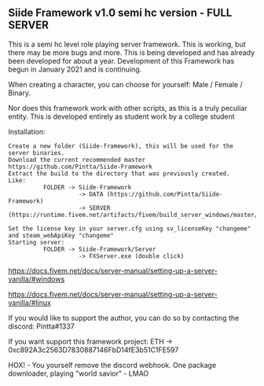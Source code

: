## Siide Framework v1.0 semi hc version - FULL SERVER

This is a semi hc level role playing server framework. This is working, but there may be more bugs and more. 
This is being developed and has already been developed for about a year. 
Development of this Framework has begun in January 2021 and is continuing.

When creating a character, you can choose for yourself: Male / Female / Binary.

Nor does this framework work with other scripts, as this is a truly peculiar entity. This is developed entirely as student work by a college student

Installation:

    Create a new folder (Siide-framework), this will be used for the server binaries.
    Download the current recommended master https://github.com/Pintta/Siide-Framework
    Extract the build to the directory that was previously created.
    Like:
              FOLDER -> Siide-Framework
                        -> DATA (https://github.com/Pintta/Siide-Framework)
                        -> SERVER (https://runtime.fivem.net/artifacts/fivem/build_server_windows/master/)

    Set the license key in your server.cfg using sv_licenseKey "changeme" and steam_webApiKey "changeme"
    Starting server:
              FOLDER -> Siide-Framework/Server
                        -> FXServer.exe (double click)
    

https://docs.fivem.net/docs/server-manual/setting-up-a-server-vanilla/#windows

https://docs.fivem.net/docs/server-manual/setting-up-a-server-vanilla/#linux

If you would like to support the author, you can do so by contacting the discord: Pintta#1337

If you want support this framework project: ETH -> 0xc892A3c2563D7830887146FbD14fE3b51C1FE597

HOX! - You yourself remove the discord webhook. One package downloader, playing "world savior" - LMAO
